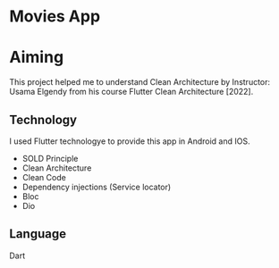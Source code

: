 # Movies App

# Aiming
This project helped me to understand Clean Architecture by Instructor: Usama Elgendy from his course Flutter Clean Architecture [2022].

## Technology
I used Flutter technologye to provide this app in Android and IOS.<br />
- SOLD Principle <br />
- Clean Architecture <br />
- Clean Code <br />
- Dependency injections (Service locator) <br />
- Bloc <br />
- Dio <br />

## Language 
Dart


